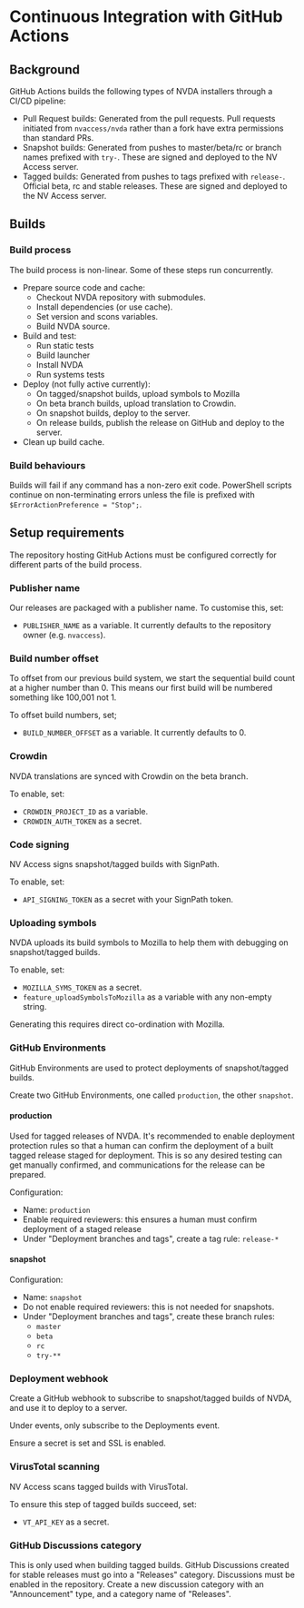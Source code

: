 # Continuous Integration with GitHub Actions

## Background

GitHub Actions builds the following types of NVDA installers through a CI/CD pipeline:

* Pull Request builds: Generated from the pull requests.
Pull requests initiated from `nvaccess/nvda` rather than a fork have extra permissions than standard PRs.
* Snapshot builds: Generated from pushes to master/beta/rc or branch names prefixed with `try-`.
These are signed and deployed to the NV Access server.
* Tagged builds: Generated from pushes to tags prefixed with `release-`.
Official beta, rc and stable releases.
These are signed and deployed to the NV Access server.

## Builds

### Build process

The build process is non-linear.
Some of these steps run concurrently.

* Prepare source code and cache:
  * Checkout NVDA repository with submodules.
  * Install dependencies (or use cache).
  * Set version and scons variables.
  * Build NVDA source.
* Build and test:
  * Run static tests
  * Build launcher
  * Install NVDA
  * Run systems tests
* Deploy (not fully active currently):
  * On tagged/snapshot builds, upload symbols to Mozilla
  * On beta branch builds, upload translation to Crowdin.
  * On snapshot builds, deploy to the server.
  * On release builds, publish the release on GitHub and deploy to the server.
* Clean up build cache.

### Build behaviours

Builds will fail if any command has a non-zero exit code.
PowerShell scripts continue on non-terminating errors unless the file is prefixed with `$ErrorActionPreference = "Stop";`.

## Setup requirements

The repository hosting GitHub Actions must be configured correctly for different parts of the build process.

### Publisher name

Our releases are packaged with a publisher name.
To customise this, set:

* `PUBLISHER_NAME` as a variable.
It currently defaults to the repository owner (e.g. `nvaccess`).

### Build number offset

To offset from our previous build system, we start the sequential build count at a higher number than 0.
This means our first build will be numbered something like 100,001 not 1.

To offset build numbers, set;

* `BUILD_NUMBER_OFFSET` as a variable.
It currently defaults to 0.

### Crowdin

NVDA translations are synced with Crowdin on the beta branch.

To enable, set:

* `CROWDIN_PROJECT_ID` as a variable.
* `CROWDIN_AUTH_TOKEN` as a secret.

### Code signing

NV Access signs snapshot/tagged builds with SignPath.

To enable, set:

* `API_SIGNING_TOKEN` as a secret with your SignPath token.

### Uploading symbols

NVDA uploads its build symbols to Mozilla to help them with debugging on snapshot/tagged builds.

To enable, set:

* `MOZILLA_SYMS_TOKEN` as a secret.
* `feature_uploadSymbolsToMozilla` as a variable with any non-empty string.

Generating this requires direct co-ordination with Mozilla.

### GitHub Environments

GitHub Environments are used to protect deployments of snapshot/tagged builds.

Create two GitHub Environments, one called `production`, the other `snapshot`.

#### production

Used for tagged releases of NVDA.
It's recommended to enable deployment protection rules so that a human can confirm the deployment of a built tagged release staged for deployment.
This is so any desired testing can get manually confirmed, and communications for the release can be prepared.

Configuration:

* Name: `production`
* Enable required reviewers: this ensures a human must confirm deployment of a staged release
* Under "Deployment branches and tags", create a tag rule: `release-*`

#### snapshot

Configuration:

* Name: `snapshot`
* Do not enable required reviewers: this is not needed for snapshots.
* Under "Deployment branches and tags", create these branch rules:
  * `master`
  * `beta`
  * `rc`
  * `try-**`

### Deployment webhook

Create a GitHub webhook to subscribe to snapshot/tagged builds of NVDA, and use it to deploy to a server.

Under events, only subscribe to the Deployments event.

Ensure a secret is set and SSL is enabled.

### VirusTotal scanning

NV Access scans tagged builds with VirusTotal.

To ensure this step of tagged builds succeed, set:

* `VT_API_KEY` as a secret.

### GitHub Discussions category

This is only used when building tagged builds.
GitHub Discussions created for stable releases must go into a "Releases" category.
Discussions must be enabled in the repository.
Create a new discussion category with an "Announcement" type, and a category name of "Releases".
